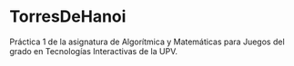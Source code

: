 # TorresDeHanoi
Práctica 1 de la asignatura de Algorítmica y Matemáticas para Juegos del grado en Tecnologías Interactivas de la UPV.
